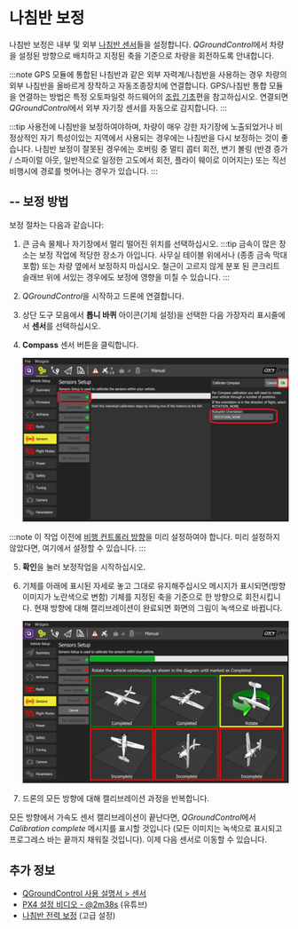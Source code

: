 # 나침반 보정

나침반 보정은 내부 및 외부 [나침반 센서](../gps_compass/README.md)들을 설정합니다. *QGroundControl*에서 차량을 설정된 방향으로 배치하고 지정된 축을 기준으로 차량을 회전하도록 안내합니다.

:::note GPS
모듈에 통합된 나침반과 같은 외부 자력계/나침반을 사용하는 경우 차량의 외부 나침반을 올바르게 장착하고 자동조종장치에 연결합니다. GPS/나침반 통합 모듈을 연결하는 방법은 특정 오토파일럿 하드웨어의 [조립 기초](../assembly/README.md)편을 참고하십시오. 연결되면 *QGroundControl*에서 외부 자기장 센서를 자동으로 감지합니다.
:::

:::tip
사용전에 나침반을 보정하여야하며, 차량이 매우 강한 자기장에 노출되었거나 비정상적인 자기 특성이있는 지역에서 사용되는 경우에는 나침반을 다시 보정하는 것이 좋습니다. 나침반 보정이 잘못된 경우에는 호버링 중 멀티 콥터 회전, 변기 볼링 (반경 증가 / 스파이럴 아웃, 일반적으로 일정한 고도에서 회전, 플라이 웨이로 이어지는) 또는 직선 비행시에 경로를 벗어나는 경우가 있습니다.
:::

## -- 보정 방법

보정 절차는 다음과 같습니다:

1. 큰 금속 물체나 자기장에서 멀리 떨어진 위치를 선택하십시오. :::tip 금속이 많은 장소는 보정 작업에 적당한 장소가 아입니다. 사무실 테이블 위에서나 (종종 금속 막대 포함) 또는 차량 옆에서 보정하지 마십시오. 철근이 고르지 않게 분포 된 콘크리트 슬래브 위에 서있는 경우에도 보정에 영향을 미칠 수 있습니다.
:::
2. *QGroundControl*을 시작하고 드론에 연결합니다.
3. 상단 도구 모음에서 **톱니 바퀴** 아이콘(기체 설정)을 선택한 다음 가장자리 표시줄에서 **센서**를 선택하십시오.
4. **Compass** 센서 버튼을 클릭합니다.
    
    ![Compass calibration PX4를 선택합니다.](../../assets/qgc/setup/sensor/sensor_compass_select_px4.jpg)
    
:::note
이 작업 이전에 [비행 컨트롤러 방향](../config/flight_controller_orientation.md)을 미리 설정하여야 합니다. 미리 설정하지 않았다면, 여기에서 설정할 수 있습니다.
:::

5. **확인**을 눌러 보정작업을 시작하십시오.

6. 기체를 아래에 표시된 자세로 놓고 그대로 유지해주십시오 메시지가 표시되면(방향 이미지가 노란색으로 변함) 기체를 지정된 축을 기준으로 한 방향으로 회전시킵니다. 현재 방향에 대해 캘리브레이션이 완료되면 화면의 그림이 녹색으로 바뀝니다.
    
    ![PX4의 나침반 보정 단계](../../assets/qgc/setup/sensor/sensor_compass_calibrate_px4.jpg)

7. 드론의 모든 방향에 대해 캘리브레이션 과정을 반복합니다. 

모든 방향에서 가속도 센서 캘리브레이션이 끝난다면, *QGroundControl*에서 *Calibration complete* 메시지를 표시할 것입니다 (모든 이미지는 녹색으로 표시되고 프로그레스 바는 끝까지 채워질 것입니다). 이제 다음 센서로 이동할 수 있습니다.

## 추가 정보

* [QGroundControl 사용 설명서 > 센서](https://docs.qgroundcontrol.com/en/SetupView/sensors_px4.html#compass)
* [PX4 설정 비디오 - @2m38s](https://youtu.be/91VGmdSlbo4?t=2m38s) (유튜브)
* [나침반 전력 보정](../advanced_config/compass_power_compensation.md) (고급 설정)